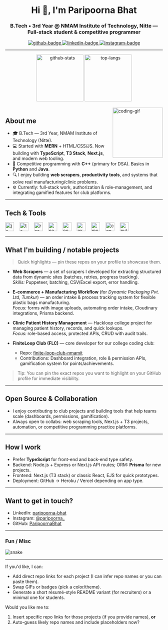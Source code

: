 <!-- PROFILE README for Paripoorna Bhat -->
<h1 align="center">Hi 👋, I'm Paripoorna Bhat</h1>
<h3 align="center">B.Tech • 3rd Year @ NMAM Institute of Technology, Nitte — Full-stack student & competitive programmer</h3>

<p align="center">
  <a href="https://github.com/ParipoornaBhat">
    <img src="https://img.shields.io/badge/GitHub-@ParipoornaBhat-181717?style=for-the-badge&logo=github" alt="github-badge"/>
  </a>
  <a href="https://www.linkedin.com/in/paripoorna-bhat/">
    <img src="https://img.shields.io/badge/LinkedIn-Connect-0077B5?style=for-the-badge&logo=linkedin&logoColor=white" alt="linkedin-badge"/>
  </a>
  <a href="https://www.instagram.com/paripoorna_/">
    <img src="https://img.shields.io/badge/Instagram-Follow-E4405F?style=for-the-badge&logo=instagram&logoColor=white" alt="instagram-badge"/>
  </a>
</p>

---

<div align="center">
  <!-- GitHub Stats -->
  <img src="https://github-readme-stats.vercel.app/api?username=ParipoornaBhat&show_icons=true&include_all_commits=true&count_private=true&theme=dracula&hide_border=false" height="150" alt="github-stats"/>
  <img src="https://github-readme-stats.vercel.app/api/top-langs?username=ParipoornaBhat&layout=compact&langs_count=6&theme=dracula&hide_border=false" height="150" alt="top-langs"/>
</div>

<br>

<img align="right" height="160" src="https://media.giphy.com/media/3o7aD2saalBwwftBIY/giphy.gif" alt="coding-gif" />

## About me
- 🎓 B.Tech — 3rd Year, NMAM Institute of Technology (Nitte).
- 💻 Started with **MERN** + HTML/CSS/JS. Now building with **TypeScript**, **T3 Stack**, **Next.js**, and modern web tooling.
- 🧠 Competitive programming with **C++** (primary for DSA). Basics in **Python** and **Java**.
- 🔍 I enjoy building **web scrapers**, **productivity tools**, and systems that solve real manufacturing/clinic problems.
- ⚙️ Currently: full-stack work, authorization & role-management, and integrating gamified features for club platforms.

---

## Tech & Tools
<div align="left">
  <img src="https://cdn.jsdelivr.net/gh/devicons/devicon/icons/javascript/javascript-original.svg" height="28" alt="js" />
  <img width="10" />
  <img src="https://cdn.jsdelivr.net/gh/devicons/devicon/icons/typescript/typescript-original.svg" height="28" alt="ts" />
  <img width="10" />
  <img src="https://cdn.jsdelivr.net/gh/devicons/devicon/icons/react/react-original.svg" height="28" alt="react" />
  <img width="10" />
  <img src="https://cdn.jsdelivr.net/gh/devicons/devicon/icons/nextjs/nextjs-original.svg" height="28" alt="nextjs" />
  <img width="10" />
  <img src="https://cdn.jsdelivr.net/gh/devicons/devicon/icons/nodejs/nodejs-original.svg" height="28" alt="nodejs" />
  <img width="10" />
  <img src="https://cdn.jsdelivr.net/gh/devicons/devicon/icons/express/express-original.svg" height="28" alt="express" />
  <img width="10" />
  <img src="https://cdn.jsdelivr.net/gh/devicons/devicon/icons/mongodb/mongodb-original.svg" height="28" alt="mongodb" />
  <img width="10" />
  <img src="https://cdn.jsdelivr.net/gh/devicons/devicon/icons/cplusplus/cplusplus-original.svg" height="28" alt="cpp" />
  <img width="10" />
  <img src="https://cdn.jsdelivr.net/gh/devicons/devicon/icons/python/python-original.svg" height="28" alt="python" />
</div>

---

## What I'm building / notable projects
> Quick highlights — pin these repos on your profile to showcase them.

- **Web Scrapers** — a set of scrapers I developed for extracting structured data from dynamic sites (batches, retries, progress tracking).  
  *Skills:* Puppeteer, batching, CSV/Excel export, error handling.

- **E-commerce + Manufacturing Workflow** (for *Dynamic Packaging Pvt. Ltd, Tumkur*) — an order intake & process tracking system for flexible plastic bags manufacturing.  
  *Focus:* forms with image uploads, automating order intake, Cloudinary integrations, Prisma backend.

- **Clinic Patient History Management** — Hackloop college project for managing patient history, records, and quick lookups.  
  *Focus:* role-based access, protected APIs, CRUD with audit trails.

- **FiniteLoop Club (FLC)** — core developer for our college coding club:  
  - Repo: [finite-loop-club-nmamit](https://github.com/finite-loop-club-nmamit)  
  - Contributions: Dashboard integration, role & permission APIs, gamification system for points/achievements.

> Tip: You can pin the exact repos you want to highlight on your GitHub profile for immediate visibility.

---

## Open Source & Collaboration
- I enjoy contributing to club projects and building tools that help teams scale (dashboards, permissions, gamification).
- Always open to collabs: web scraping tools, Next.js + T3 projects, automation, or competitive programming practice platforms.

---

## How I work
- Prefer **TypeScript** for front-end and back-end type safety.
- Backend: Node.js + Express or Next.js API routes; ORM: **Prisma** for new projects.
- Frontend: Next.js (T3 stack) or classic React, EJS for quick prototypes.
- Deployment: GitHub → Heroku / Vercel depending on app type.

---

## Want to get in touch?
- LinkedIn: [paripoorna-bhat](https://www.linkedin.com/in/paripoorna-bhat/)  
- Instagram: [@paripoorna_](https://www.instagram.com/paripoorna_/)  
- GitHub: [ParipoornaBhat](https://github.com/ParipoornaBhat)

---

### Fun / Misc
<img src="https://raw.githubusercontent.com/maurodesouza/maurodesouza/output/snake.svg" alt="snake" />

---

If you'd like, I can:
- Add direct repo links for each project (I can infer repo names or you can paste them).
- Swap GIFs or badges (pick a color/theme).
- Generate a short résumé-style README variant (for recruiters) or a minimal one for students.

Would you like me to:
1. Insert specific repo links for those projects (if you provide names), **or**
2. Auto-guess likely repo names and include placeholders now?

